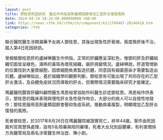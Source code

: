 ```yaml
---
layout: post
title: 鄧桂思死因研訊　醫生作供指高劑量類固醇增加乙型肝炎復發風險
date: 2024-04-18 18:24:08.000000000 +08:00
link: https://news.rthk.hk/rthk/ch/component/k2/1749487-20240418.htm
categories: rthk
---
```


聯合醫院醫生涉開漏藥予女病人鄧桂思，其後出現急性肝衰竭，兩度換肝後不治，踏入第4日死因研訊。

曾檢驗鄧桂思肝的盧綽琳醫生作供指，正常的肝臟應呈深紅色，惟鄧的肝及肝臟組織切面皆呈綠色，滿佈的黃斑為壞死組織，屬肝病變情況。盧綽琳說，肝道管增新的位置找到大量漿細胞，因漿細胞負責製造抗體，同意因有細菌感染才需要製造出抗體。盧綽琳指出，基於組織學的觀察判斷，鄧桂思有可能出現了共同存在的乙型肝炎激活，及自體免疫狀況而導致的肝炎，但實際情況需要臨床研究才能確定。

瑪麗醫院腸胃肝臟科顧問醫生馮恩裕曾協助外科醫生診症鄧桂思。馮恩裕作供表示，鄧桂思的臨床表現與慢性肝炎急性發作吻合，大部分的病人可以自發性地發作；鄧桂思服用高劑量類固醇會壓抑免疫系統，推動病毒複製，明顯增加乙型肝炎復發的風險。

死者鄧桂思，於2017年8月26日在瑪麗醫院被證實死亡，終年44歲。案件由死因裁判官周慧珠處理，設有5名陪審員陪同審理，死者大女兒到庭聽審，有利害關係方為醫管局及兩名涉案醫生林治崑、陳小劍。
